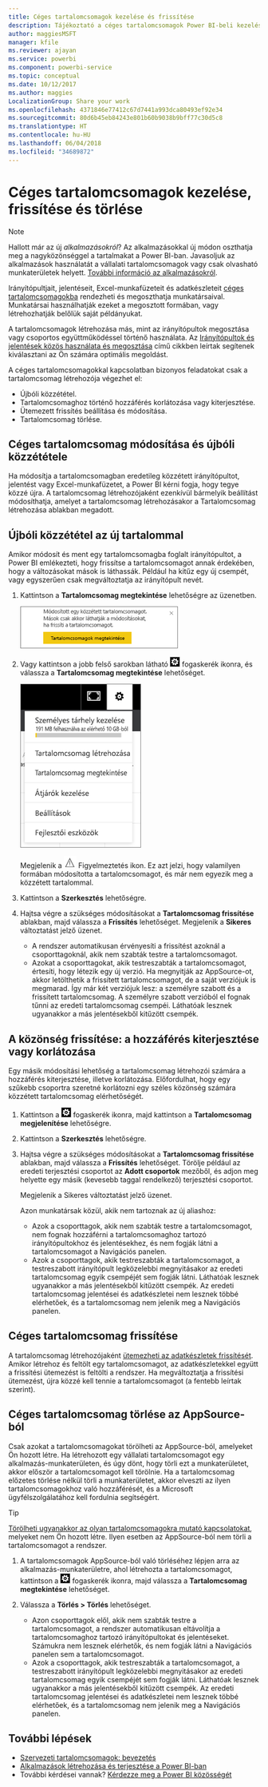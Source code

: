 ```yaml
---
title: Céges tartalomcsomagok kezelése és frissítése
description: Tájékoztató a céges tartalomcsomagok Power BI-beli kezeléséről, frissítéséről és törléséről.
author: maggiesMSFT
manager: kfile
ms.reviewer: ajayan
ms.service: powerbi
ms.component: powerbi-service
ms.topic: conceptual
ms.date: 10/12/2017
ms.author: maggies
LocalizationGroup: Share your work
ms.openlocfilehash: 4371846e77412c67d7441a993dca80493ef92e34
ms.sourcegitcommit: 80d6b45eb84243e801b60b9038b9bff77c30d5c8
ms.translationtype: HT
ms.contentlocale: hu-HU
ms.lasthandoff: 06/04/2018
ms.locfileid: "34689872"
---
```

# <a name="manage-update-and-delete-organizational-content-packs"></a>Céges tartalomcsomagok kezelése, frissítése és törlése
> [!NOTE]
> Hallott már az új *alkalmazásokról*? Az alkalmazásokkal új módon oszthatja meg a nagyközönséggel a tartalmakat a Power BI-ban. Javasoljuk az alkalmazások használatát a vállalati tartalomcsomagok vagy csak olvasható munkaterületek helyett. [További információ az alkalmazásokról](service-install-use-apps.md).
> 
> 

Irányítópultjait, jelentéseit, Excel-munkafüzeteit és adatkészleteit [céges tartalomcsomagokba](service-organizational-content-pack-introduction.md) rendezheti és megoszthatja munkatársaival. Munkatársai használhatják ezeket a megosztott formában, vagy létrehozhatják belőlük saját példányukat.

A tartalomcsomagok létrehozása más, mint az irányítópultok megosztása vagy csoportos együttműködéssel történő használata. Az [Irányítópultok és jelentések közös használata és megosztása](service-how-to-collaborate-distribute-dashboards-reports.md) című cikkben leírtak segítenek kiválasztani az Ön számára optimális megoldást.

A céges tartalomcsomagokkal kapcsolatban bizonyos feladatokat csak a tartalomcsomag létrehozója végezhet el:

* Újbóli közzététel.
* Tartalomcsomaghoz történő hozzáférés korlátozása vagy kiterjesztése.
* Ütemezett frissítés beállítása és módosítása.
* Tartalomcsomag törlése.

## <a name="modify-and-re-publish-an-organizational-content-pack"></a>Céges tartalomcsomag módosítása és újbóli közzététele
Ha módosítja a tartalomcsomagban eredetileg közzétett irányítópultot, jelentést vagy Excel-munkafüzetet, a Power BI kérni fogja, hogy tegye közzé újra. A tartalomcsomag létrehozójaként ezenkívül bármelyik beállítást módosíthatja, amelyet a tartalomcsomag létrehozásakor a Tartalomcsomag létrehozása ablakban megadott. 

## <a name="republish-with-new-content"></a>Újbóli közzététel az új tartalommal
Amikor módosít és ment egy tartalomcsomagba foglalt irányítópultot, a Power BI emlékezteti, hogy frissítse a tartalomcsomagot annak érdekében, hogy a változásokat mások is láthassák. Például ha kitűz egy új csempét, vagy egyszerűen csak megváltoztatja az irányítópult nevét.

1. Kattintson a **Tartalomcsomag megtekintése** lehetőségre az üzenetben.
   
   ![](media/service-organizational-content-pack-manage-update-delete/pbi_contpkchangesmessage.png)
2. Vagy kattintson a jobb felső sarokban látható ![](media/service-organizational-content-pack-manage-update-delete/cog.png) fogaskerék ikonra, és válassza a **Tartalomcsomag megtekintése** lehetőséget.
   
   ![](media/service-organizational-content-pack-manage-update-delete/pbi_contpkview.png)
   
   Megjelenik a ![](media/service-organizational-content-pack-manage-update-delete/pbi_contpkwarningicon.png) Figyelmeztetés ikon.  Ez azt jelzi, hogy valamilyen formában módosította a tartalomcsomagot, és már nem egyezik meg a közzétett tartalommal.
3. Kattintson a **Szerkesztés** lehetőségre.  
4. Hajtsa végre a szükséges módosításokat a **Tartalomcsomag frissítése** ablakban, majd válassza a **Frissítés** lehetőséget. Megjelenik a **Sikeres** változtatást jelző üzenet.
   
   * A rendszer automatikusan érvényesíti a frissítést azoknál a csoporttagoknál, akik nem szabták testre a tartalomcsomagot.
   * Azokat a csoporttagokat, akik testreszabták a tartalomcsomagot, értesíti, hogy létezik egy új verzió.  Ha megnyitják az AppSource-ot, akkor letölthetik a frissített tartalomcsomagot, de a saját verziójuk is megmarad.  Így már két verziójuk lesz: a személyre szabott és a frissített tartalomcsomag.  A személyre szabott verzióból el fognak tűnni az eredeti tartalomcsomag csempéi.  Láthatóak lesznek ugyanakkor a más jelentésekből kitűzött csempék.    

## <a name="update-the-audience-expand-or-restrict-access"></a>A közönség frissítése: a hozzáférés kiterjesztése vagy korlátozása
Egy másik módosítási lehetőség a tartalomcsomag létrehozói számára a hozzáférés kiterjesztése, illetve korlátozása.  Előfordulhat, hogy egy szűkebb csoportra szeretné korlátozni egy széles közönség számára közzétett tartalomcsomag elérhetőségét.  

1. Kattintson a ![](media/service-organizational-content-pack-manage-update-delete/cog.png) fogaskerék ikonra, majd kattintson a **Tartalomcsomag megjelenítése** lehetőségre.
2. Kattintson a **Szerkesztés** lehetőségre. 
3. Hajtsa végre a szükséges módosításokat a **Tartalomcsomag frissítése** ablakban, majd válassza a **Frissítés** lehetőséget. Törölje például az eredeti terjesztési csoportot az **Adott csoportok** mezőből, és adjon meg helyette egy másik (kevesebb taggal rendelkező) terjesztési csoportot.
   
   Megjelenik a Sikeres változtatást jelző üzenet.
   
   Azon munkatársak közül, akik nem tartoznak az új aliashoz:
   
   * Azok a csoporttagok, akik nem szabták testre a tartalomcsomagot, nem fognak hozzáférni a tartalomcsomaghoz tartozó irányítópultokhoz és jelentésekhez, és nem fogják látni a tartalomcsomagot a Navigációs panelen.
   * Azok a csoporttagok, akik testreszabták a tartalomcsomagot, a testreszabott irányítópult legközelebbi megnyitásakor az eredeti tartalomcsomag egyik csempéjét sem fogják látni.  Láthatóak lesznek ugyanakkor a más jelentésekből kitűzött csempék. Az eredeti tartalomcsomag jelentései és adatkészletei nem lesznek többé elérhetőek, és a tartalomcsomag nem jelenik meg a Navigációs panelen.   

## <a name="refresh-an-organizational-content-pack"></a>Céges tartalomcsomag frissítése
A tartalomcsomag létrehozójaként [ütemezheti az adatkészletek frissítését](refresh-data.md).  Amikor létrehoz és feltölt egy tartalomcsomagot, az adatkészletekkel együtt a frissítési ütemezést is feltölti a rendszer. Ha megváltoztatja a frissítési ütemezést, újra közzé kell tennie a tartalomcsomagot (a fentebb leírtak szerint).

## <a name="delete-an-organizational-content-pack-from-appsource"></a>Céges tartalomcsomag törlése az AppSource-ból
Csak azokat a tartalomcsomagokat törölheti az AppSource-ból, amelyeket Ön hozott létre. Ha létrehozott egy vállalati tartalomcsomagot egy alkalmazás-munkaterületen, és úgy dönt, hogy törli ezt a munkaterületet, akkor először a tartalomcsomagot kell törölnie. Ha a tartalomcsomag előzetes törlése nélkül törli a munkaterületet, akkor elveszti az ilyen tartalomcsomagokhoz való hozzáférését, és a Microsoft ügyfélszolgálatához kell fordulnia segítségért. 

> [!TIP]
> [Törölheti ugyanakkor az olyan tartalomcsomagokra mutató kapcsolatokat](service-organizational-content-pack-disconnect.md), melyeket nem Ön hozott létre. Ilyen esetben az AppSource-ból nem törli a tartalomcsomagot a rendszer.
> 
> 

1. A tartalomcsomagok AppSource-ból való törléséhez lépjen arra az alkalmazás-munkaterületre, ahol létrehozta a tartalomcsomagot, kattintson a ![](media/service-organizational-content-pack-manage-update-delete/cog.png) fogaskerék ikonra, majd válassza a **Tartalomcsomag megtekintése** lehetőséget.
2. Válassza a **Törlés \> Törlés** lehetőséget. 
   
   * Azon csoporttagok elől, akik nem szabták testre a tartalomcsomagot, a rendszer automatikusan eltávolítja a tartalomcsomaghoz tartozó irányítópultokat és jelentéseket. Számukra nem lesznek elérhetők, és nem fogják látni a Navigációs panelen sem a tartalomcsomagot.
   * Azok a csoporttagok, akik testreszabták a tartalomcsomagot, a testreszabott irányítópult legközelebbi megnyitásakor az eredeti tartalomcsomag egyik csempéjét sem fogják látni.  Láthatóak lesznek ugyanakkor a más jelentésekből kitűzött csempék. Az eredeti tartalomcsomag jelentései és adatkészletei nem lesznek többé elérhetőek, és a tartalomcsomag nem jelenik meg a Navigációs panelen.   

## <a name="next-steps"></a>További lépések
* [Szervezeti tartalomcsomagok: bevezetés](service-organizational-content-pack-introduction.md)
* [Alkalmazások létrehozása és terjesztése a Power BI-ban](service-create-distribute-apps.md) 
* További kérdései vannak? [Kérdezze meg a Power BI közösségét](http://community.powerbi.com/)

